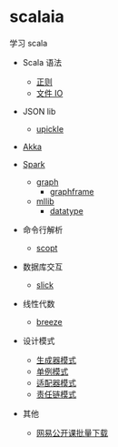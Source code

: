 # scalaia

学习 scala

* Scala 语法
    * [正则](v2.12/src/test/scala/me/ooon/ia/scala/RegexSpec.scala)
    * [文件 IO](v2.12/src/test/scala/me/ooon/ia/better/file)

* JSON lib
    * [upickle](v2.12/src/test/scala/me/ooon/ia/upickle)
    
* [Akka](v2.12/src/test/scala/me/ooon/ia/akka)
    
* [Spark](v2.11/src/test/scala/me/ooon/ia/spark)
    * [graph](v2.11/src/test/scala/me/ooon/ia/spark/graph)
        * [graphframe](v2.11/src/test/scala/me/ooon/ia/spark/graph/graphframe)
    * [mllib](v2.11/src/test/scala/me/ooon/ia/spark/mllib)
        * [datatype](v2.11/src/test/scala/me/ooon/ia/spark/mllib/datatype)
    
* 命令行解析
    * [scopt](v2.12/src/test/scala/me/ooon/ia/scopt)
    
* 数据库交互
    * [slick](v2.12/src/test/scala/me/ooon/ia/slick)
    
* 线性代数
    * [breeze](v2.12/src/test/scala/me/ooon/ia/breeze)
    
* 设计模式
    * [生成器模式](v2.12/src/test/scala/me/ooon/ia/design/pattern/BuilderSpec.scala)
    * [单例模式](v2.12/src/test/scala/me/ooon/ia/design/pattern/SingletonSpec.scala)
    * [适配器模式](v2.12/src/test/scala/me/ooon/ia/design/pattern/AdapterSpec.scala)
    * [责任链模式](v2.12/src/test/scala/me/ooon/ia/design/pattern/ChainOfResponsibilitySpec.scala)
    
* 其他
    * [网易公开课批量下载](v2.12/src/test/scala/me/ooon/ia/open163/DownloadClassVideo.scala)
